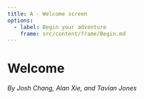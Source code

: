 ```yaml
---
title: A - Welcome screen
options:
  - label: Begin your adventure
    frame: src/content/frame/Begin.md
---
```


# Welcome

*By Josh Chang, Alan Xie, and Tavian Jones*
